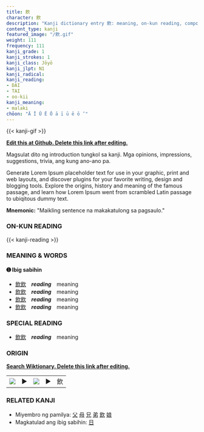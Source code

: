 ```yaml
---
title: 飲
character: 飲
description: "Kanji dictionary entry 飲: meaning, on-kun reading, compounds, origin, related kanji"
content_type: kanji
featured_image: "/飲.gif"
weight: 111
frequency: 111
kanji_grade: 1
kanji_strokes: 1
kanji_class: Jōyō
kanji_jlpt: N1
kanji_radical: 
kanji_reading: 
- DAI
- TAI
- oo-kii
kanji_meaning:
- malaki
chōon: "Ā Ī Ū Ē Ō ā ī ū ē ō ’"
---
```

[//]: # (Don't edit the line below. Kanji animated GIF code is automatically generated.)
{{< kanji-gif >}}

[//]: # (Edit below this line.)

**[Edit this at Github. Delete this link after editing.](https://github.com/tim0g/tim/tree/main/content/kanji/飲/index.md)**

Magsulat dito ng introduction tungkol sa kanji. Mga opinions, impressions, suggestions, trivia, ang kung ano-ano pa.

Generate Lorem Ipsum placeholder text for use in your graphic, print and web layouts, and discover plugins for your favorite writing, design and blogging tools. Explore the origins, history and meaning of the famous passage, and learn how Lorem Ipsum went from scrambled Latin passage to ubiqitous dummy text.
 
**Mnemonic:** "Maikling sentence na makakatulong sa pagsaulo."

### ON-KUN READING

[//]: # (Don't edit the line below. ON-KUN READING code is automatically generated.)
{{< kanji-reading >}}

### MEANING & WORDS

#### ➊ **Ibig sabihin**
  - [飲](../飲)[飲](../飲)　***reading***　meaning
  - [飲](../飲)[飲](../飲)　***reading***　meaning
  - [飲](../飲)[飲](../飲)　***reading***　meaning
  - [飲](../飲)[飲](../飲)　***reading***　meaning

### SPECIAL READING
  - [飲](../飲)[飲](../飲)　***reading***　meaning

### ORIGIN

**[Search Wiktionary. Delete this link after editing.](https://wiktionary.org/wiki/飲)**
<table class="kanji-table"><tr><td>
<img src="60px-飲-bronze.svg.png">
</td><td>▶</td><td>
<img src="60px-飲-oracle.svg.png">
</td><td>▶</td>
<td class="kanji-origin">飲</td>
</tr></table>

### RELATED KANJI
- Miyembro ng pamilya: [父](../父) [母](../母) [兄](../兄) [弟](../弟) [飲](../飲) [娘](../娘)
- Magkatulad ang ibig sabihin: [日](../日)
